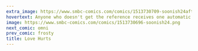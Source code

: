 ```yaml
---
extra_image: https://www.smbc-comics.com/comics/1513730709-soonish24after.png
hovertext: Anyone who doesn't get the reference receives one automatic punch.
image: https://www.smbc-comics.com/comics/1513730696-soonish24.png
next_comic: omni
prev_comic: frosty
title: Love Hurts
---
```



